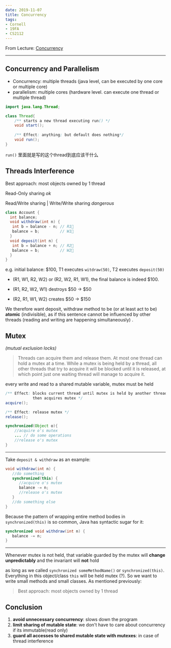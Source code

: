 ```yaml
---
date: 2019-11-07
title: Concurrency
tags: 
- Cornell
- 19FA
- CS2112
---
```


From Lecture: [Concurrency](https://www.cs.cornell.edu/courses/cs2112/2019fa/lectures/lecture.html?id=concurrency)

---

## Concurrency and Parallelism

- Concurrency: multiple threads (java level, can be executed by one core or multiple core)
- parallelism: multiple cores (hardware level. can execute one thread or multiple thread)

<!--more-->


```java
import java.lang.Thread;

class Thread{
    /** starts a new thread executing run() */
    void start();
    
    /** Effect: anything; but default does nothing*/
    void run();
}
```

`run()` 里面就是写的这个thread到底应该干什么

## Threads Interference

Best approach: most objects owned by 1 thread



Read-Only sharing *ok*

Read/Write sharing | Write/Write sharing *dangerous*

```java
class Account {
  int balance;
  void withdraw(int n) {
   int b = balance - n; // R1
   balance = b;         // W1
  }
  void deposit(int n) {
   int b = balance + n; // R2
   balance = b;         // W2
  }
}
```

e.g. initial balance: \$100, T1 executes `witdraw(50)`, T2 executes `deposit(50)`

- (R1, W1, R2, W2) or (R2, W2, R1, W1), the final balance is indeed \$100. 

- (R1, R2, W2, W1) destroys \$50 -> \$50
- (R2, R1, W1, W2) creates ​\$50 -> \$150

We therefore want deposit, withdraw method to be (or at least act to be) **atomic** (indivisible), as if this sentence cannot be influenced by other threads (reading and writing are happening simultaneously) . 

## Mutex

*(mutual exclusion locks)*

> Threads can acquire them and release them. At most one thread can hold a mutex at a time. While a mutex is being held by a thread, all other threads that try to acquire it will be blocked until it is released, at which point just one waiting thread will manage to acquire it. 

every write and read to a shared mutable variable, mutex must be held

```java
/** Effect: blocks current thread until mutex is held by another thread
			then acquires mutex */
acquire();

/** Effect: release mutex */
release();

```




```java
synchronized(Object o){
    //acquire o's mutex
    ... // do some operations
    //release o's mutex
}
```

---

Take `deposit & withdraw` as an example:

```java
void withdraw(int n) {
   //do something
   synchronized(this) {
      //acquire o's mutex
      balance -= n;
      //release o's mutex
   }
   //do something else
}
```

Because the pattern of wrapping entire method bodies in `synchronized(this)` is so common, Java has syntactic sugar for it:

```java
synchronized void withdraw(int n) {
   balance -= n;
}
```

---

Whenever mutex is not held, that variable guarded by the mutex will **change unpredictably** and the invariant will **not** hold

as long as we called `synchronized someMethodName()` or `synchronized(this)`. Everything in this object/class `this` will be held mutex (?). So we want to write small methods and small classes. As mentioned previously:

> Best approach: most objects owned by 1 thread

## Conclusion

1. **avoid unnecessary concurrency**: slows down the program
2. **limit sharing of mutable state**: we don't have to care about concurrency if its immutable(read only)
3. **guard all accesses to shared mutable state with mutexes**: in case of thread interference